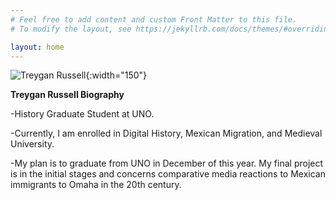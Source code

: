 ```yaml
---
# Feel free to add content and custom Front Matter to this file.
# To modify the layout, see https://jekyllrb.com/docs/themes/#overriding-theme-defaults

layout: home
---
```

![Treygan Russell]({{github.com/treyganrussell}}/assets/TreyganRussell.jpg){:width="150"}

**Treygan Russell Biography**


-History Graduate Student at UNO.


-Currently, I am enrolled in Digital History, Mexican Migration, and Medieval University. 


-My plan is to graduate from UNO in December of this year. My final project is in the initial stages and concerns comparative media reactions to Mexican immigrants to Omaha in the 20th century. 
